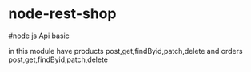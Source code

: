# node-rest-shop


#node js Api basic 

in this module have products post,get,findByid,patch,delete
and orders  post,get,findByid,patch,delete
